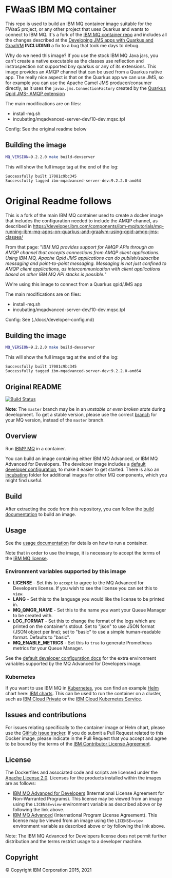 # FWaaS IBM MQ container

This repo is used to build an IBM MQ container image suitable for the FWaaS project, or any other project that uses Quarkus and wants to connect to IBM MQ. It's a fork of the [IBM MQ container repo](https://github.com/ibm-messaging/mq-container) 
and includes all the changes described at the [Developing JMS apps with Quarkus and GraalVM](https://developer.ibm.com/components/ibm-mq/tutorials/mq-running-ibm-mq-apps-on-quarkus-and-graalvm-using-qpid-amqp-jms-classes/) **INCLUDING** a fix to a bug that took me days to debug.

Why do we need this image? If you use the stock IBM MQ Java jars, you can't create a native executable as the classes use reflection and instrospection not supported bny quarkus or any of its extensions. This image provides an AMQP channel that can be used from a Quarkus native app. The really nice aspect is that on the Quarkus app we can use JMS, so for example you can use the Apache Camel JMS producer/consumer directly, as it uses the `javax.jms.ConnectionFactory` created by the [Quarkus Qpid JMS- AMQP extension](https://quarkus.io/guides/jms#qpid-jms-amqp)

The main modifications are on files:

- install-mq.sh
- incubating/mqadvanced-server-dev/10-dev.mqsc.tpl

Config: See the original readme below


## Building the image

```bash
MQ_VERSION=9.2.2.0 make build-devserver
```

This will show the full image tag at the end of the log:

```
Successfully built 17081c9bc345
Successfully tagged ibm-mqadvanced-server-dev:9.2.2.0-amd64
```









# Original Readme follows

This is a fork of the main IBM MQ container used to create a docker image that includes the configuration needed to include the AMQP channel, as described in https://developer.ibm.com/components/ibm-mq/tutorials/mq-running-ibm-mq-apps-on-quarkus-and-graalvm-using-qpid-amqp-jms-classes/

From that page: "_IBM MQ provides support for AMQP APIs through an AMQP channel that accepts connections from AMQP client applications. Using IBM MQ, Apache Qpid JMS applications can do publish/subscribe messaging and point-to-point messaging. Messaging is not just confined to AMQP client applications, as intercommunication with client applications based on other IBM MQ API stacks is possible._"

We're using this image to connect from a Quarkus qpid/JMS app

The main modifications are on files:

- install-mq.sh
- incubating/mqadvanced-server-dev/10-dev.mqsc.tpl

Config: See (./docs/developer-config.md)

## Building the image

```bash
MQ_VERSION=9.2.2.0 make build-devserver
```

This will show the full image tag at the end of the log:

```
Successfully built 17081c9bc345
Successfully tagged ibm-mqadvanced-server-dev:9.2.2.0-amd64
```


## Original README
[![Build Status](https://travis-ci.org/ibm-messaging/mq-container.svg?branch=master)](https://travis-ci.org/ibm-messaging/mq-container)

**Note**: The `master` branch may be in an *unstable or even broken state* during development.
To get a stable version, please use the correct [branch](https://github.com/ibm-messaging/mq-container/branches) for your MQ version, instead of the `master` branch.

## Overview

Run [IBM® MQ](http://www-03.ibm.com/software/products/en/ibm-mq) in a container.

You can build an image containing either IBM MQ Advanced, or IBM MQ Advanced for Developers.  The developer image includes a [default developer configuration](docs/developer-config.md), to make it easier to get started.  There is also an [incubating](incubating) folder for additional images for other MQ components, which you might find useful.

## Build

After extracting the code from this repository, you can follow the [build documentation](docs/building.md) to build an image.

## Usage

See the [usage documentation](docs/usage.md) for details on how to run a container.

Note that in order to use the image, it is necessary to accept the terms of the [IBM MQ license](#license).

### Environment variables supported by this image

- **LICENSE** - Set this to `accept` to agree to the MQ Advanced for Developers license. If you wish to see the license you can set this to `view`.
- **LANG** - Set this to the language you would like the license to be printed in.
- **MQ_QMGR_NAME** - Set this to the name you want your Queue Manager to be created with.
- **LOG_FORMAT** - Set this to change the format of the logs which are printed on the container's stdout.  Set to "json" to use JSON format (JSON object per line); set to "basic" to use a simple human-readable format.  Defaults to "basic".
- **MQ_ENABLE_METRICS** - Set this to `true` to generate Prometheus metrics for your Queue Manager.

See the [default developer configuration docs](docs/developer-config.md) for the extra environment variables supported by the MQ Advanced for Developers image.

### Kubernetes

If you want to use IBM MQ in [Kubernetes](https://kubernetes.io), you can find an example [Helm](https://helm.sh/) chart here: [IBM charts](https://github.com/IBM/charts).  This can be used to run the container on a cluster, such as [IBM Cloud Private](https://www.ibm.com/cloud-computing/products/ibm-cloud-private/) or the [IBM Cloud Kubernetes Service](https://www.ibm.com/cloud/container-service).

## Issues and contributions

For issues relating specifically to the container image or Helm chart, please use the [GitHub issue tracker](https://github.com/ibm-messaging/mq-container/issues). If you do submit a Pull Request related to this Docker image, please indicate in the Pull Request that you accept and agree to be bound by the terms of the [IBM Contributor License Agreement](CLA.md).

## License

The Dockerfiles and associated code and scripts are licensed under the [Apache License 2.0](http://www.apache.org/licenses/LICENSE-2.0.html).
Licenses for the products installed within the images are as follows:

- [IBM MQ Advanced for Developers](http://www14.software.ibm.com/cgi-bin/weblap/lap.pl?la_formnum=Z125-3301-14&li_formnum=L-APIG-BYHCL7) (International License Agreement for Non-Warranted Programs). This license may be viewed from an image using the `LICENSE=view` environment variable as described above or by following the link above.
- [IBM MQ Advanced](http://www14.software.ibm.com/cgi-bin/weblap/lap.pl?la_formnum=Z125-3301-14&li_formnum=L-APIG-BZDDDY) (International Program License Agreement). This license may be viewed from an image using the `LICENSE=view` environment variable as described above or by following the link above.

Note: The IBM MQ Advanced for Developers license does not permit further distribution and the terms restrict usage to a developer machine.


## Copyright

© Copyright IBM Corporation 2015, 2021
